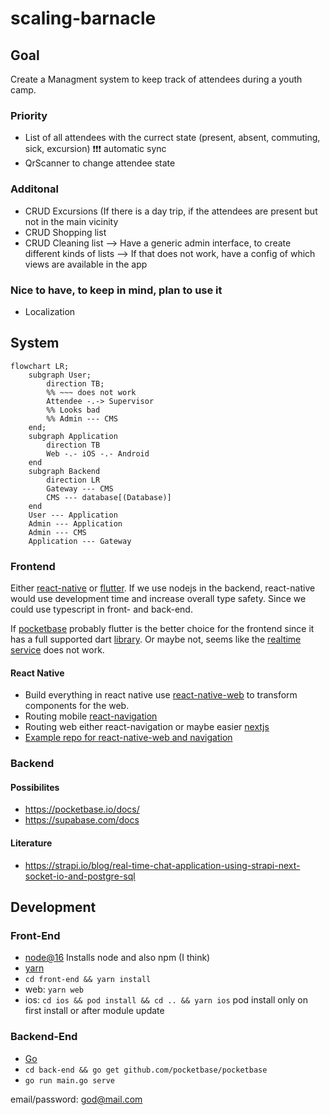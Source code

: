 # scaling-barnacle

## Goal

Create a Managment system to keep track of attendees during a youth camp.

### Priority
* List of all attendees with the currect state (present, absent, commuting, sick, excursion) ❗❗❗ automatic sync
* QrScanner to change attendee state

### Additonal
* CRUD Excursions (If there is a day trip, if the attendees are present but not in the main vicinity
* CRUD Shopping list
* CRUD Cleaning list
--> Have a generic admin interface, to create different kinds of lists
--> If that does not work, have a config of which views are available in the app

### Nice to have, to keep in mind, plan to use it
* Localization

## System

```mermaid
flowchart LR;
    subgraph User;
        direction TB;
        %% ~~~ does not work
        Attendee -.-> Supervisor
        %% Looks bad
        %% Admin --- CMS
    end;
    subgraph Application
        direction TB
        Web -.- iOS -.- Android
    end
    subgraph Backend
        direction LR
        Gateway --- CMS
        CMS --- database[(Database)]
    end
    User --- Application
    Admin --- Application
    Admin --- CMS
    Application --- Gateway
```

### Frontend

Either [react-native](https://reactnative.dev/) or [flutter](https://flutter.dev/multi-platform).
If we use nodejs in the backend, react-native would use development time and increase overall type safety.
Since we could use typescript in front- and back-end.

If [pocketbase](https://pocketbase.io/docs/) probably flutter is the better choice for the frontend since it has a full supported dart [library](https://github.com/pocketbase/dart-sdk). Or maybe not, seems like the [realtime service](https://github.com/pocketbase/dart-sdk) does not work.

#### React Native

* Build everything in react native use [react-native-web](https://necolas.github.io/react-native-web/) to transform components for the web.
* Routing mobile [react-navigation](https://reactnavigation.org/)
* Routing web either react-navigation or maybe easier [nextjs](https://nextjs.org/)
* [Example repo for react-native-web and navigation](https://github.com/criszz77/luna)

### Backend

#### Possibilites
* https://pocketbase.io/docs/
* https://supabase.com/docs 

#### Literature
* https://strapi.io/blog/real-time-chat-application-using-strapi-next-socket-io-and-postgre-sql

## Development

### Front-End

* [node@16](https://nodejs.org/en/blog/release/v16.16.0/) Installs node and also npm (I think)
* [yarn](https://classic.yarnpkg.com/lang/en/docs/install/#mac-stable)
* `cd front-end && yarn install`
* web: `yarn web`
* ios: `cd ios && pod install && cd .. && yarn ios` pod install only on first install or after module update

### Backend-End

* [Go](https://go.dev/doc/install)
* `cd back-end && go get github.com/pocketbase/pocketbase`
* `go run main.go serve`

email/password: god@mail.com